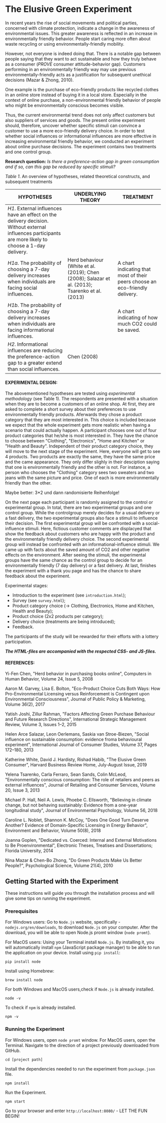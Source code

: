 # The Elusive Green Experiment


In recent years the rise of social movements and political parties, concerned with climate protection, indicate a change in the awareness of environmental issues. This greater awareness is reflected in an increase in environmentally friendly behavior. People start caring more often about waste recycling or using environmentally-friendly mobility.

However, not everyone is indeed doing that. There is a notable gap between people saying that they want to act sustainable and how they truly behave as a consumer (*PROVE* consumer attitude-behavior gap).
Customers performing in an environmentally friendly way may use previous environmentally-friendly acts as a justification for subsequent unethical decisions (Mazar & Zhong, 2010).

One example is the purchase of eco-friendly products like recycled clothes in an online store instead of buying it in a local store.
Especially in the context of online purchase, a non-environmental friendly behavior of people who might be environmentally conscious becomes visible.

Thus, the current environmental trend does not only affect customers but also suppliers of services and goods.
The present online experiment should, therefore, uncover whether specific stimuli can convince a customer to use a more eco-friendly delivery choice.
In order to test whether social influences or informational influences are more effective in increasing environmental friendly behavior, we conducted an experiment about online purchase decisions. The experiment contains two treatments and one control group.

**Research question:** *Is there a preference-action gap in green consumption and if so, can this gap be reduced by specific stimuli?*

*Table 1*. An overview of hypotheses, related theoretical constructs, and subsequent treatments

| HYPOTHESES | UNDERLYING THEORY | TREATMENT |
| --- | --- | --- |
|*H1*. External influences have an effect on the delivery decision. Without external influences participants are more likely to choose a 1-day delivery. |
|*H1a*. The probability of choosing a 7-day delivery increases when individuals are facing social influences. | Herd behaviour (White et al. (2019); Chen (2008); Salazar et al. (2013); Tsarenko et al. (2013) |A chart indicating that most of their peers choose an eco-friendly delivery. |
|*H1b*. The probability of choosing a 7-day delivery increases when individuals are facing informational influences. ||A chart indicating of how much CO2 could be saved. |
|*H2*. Informational influences are reducing the preference-action gap to a greater extend than social influences. |Chen (2008)|
    
#### EXPERIMENTAL DESIGN:
The abovementioned hypotheses are tested using *experimental methodology* (see Table 1).
The respondents are presented with a situation when they are to become a customers of an online shop.
At first, they are asked to complete a short survey about their preferences to use environmentally friendly products. Aferwards they chose a product category that they are most interested in. This choice is included because we expect that the whole experiment gets more realistic when having a scenario that could actually happen. A participant chooses one out of four product categories that he/she is most interested in. They have the chance to choose between "Clothing", "Electronics", "Home and Kitchen" or "Health and Beauty". Independent of their product category choice, they will move to the next stage of the experiment. Here, everyone will get to see 4 products. Two products are exactly the same, they have the same price and the came appearance. They only differ slighly in their desciption saying that one is environmentally friendly and the other is not.
For instance, a person who chooses the "Clothing" category sees two sweaters and two jeans with the same picture and price. One of each is more environmentally friendly than the other.

Maybe better: 3*2 und dann randomisierte Reihenfolge!

On the next page each participant is randomly assigned to the control or experimental group. In total, there are two experimental groups and one control group. While the controlgroup merely decides for a usual delivery or a fast delivery, the two experimental groups also face a stimuli to influence their decision.
The first experimental group will be confronted with a social-influence stimuli. Here, fictious customer comments are displacyed that show the feedback about customers who are happy with the product and the environmentally friendly delivery choice.
The second experimental group will instead be confronted with an informational-influence stimuli. We came up with facts about the saved amount of CO2 and other negative effects on the environment.
After seeing the stimuli, the experimental groups have the same chance as the control group to decide for an environmentally friendly (7 day delivery) or a fast delivery.
At last, finishes the experiment with a thank you page and has the chance to share feedback about the experiment.



Experimental stages:
- Introduction to the experiment (see `introduction.html`);
- Survey (see `survey.html`);
- Product category choice (-> Clothing, Electronics, Home and Kitchen, Health and Beauty);
- Product choice (2x2 products per category);
- Delivery choice (treatments are being introduced);
- Feedback.

The participants of the study will be rewarded for their efforts with a lottery participation.


***The HTML-files are accompanied with the respected CSS- and JS-files.***


#### REFERENCES: 

Yi-Fen Chen,
"Herd behavior in purchasing books online",
Computers in Human Behavior,
Volume 24, Issue 5,
2008

Aaron M. Garvey, Lisa E. Bolton, 
"Eco-Product Choice Cuts Both Ways: How Pro-Environmental Licensing versus Reinforcement is Contingent upon Environmental Consciousness",
Journal of Public Policy & Marketing,
Volume 36(2),
2017

Yatish Joshi, Zillur Rahman,
"Factors Affecting Green Purchase Behaviour and Future Research Directions",
International Strategic Management Review,
Volume 3, Issues 1–2,
2015

Helen Arce Salazar, Leon Oerlemans, Saskia van Stroe-Biezen,
"Social influence on sustainable consumption: evidence froma behavioural experiment",
International Journal of Consumer Studies,
Volume 37, Pages 172–180,
2013

Katherine White, David J. Hardisty, Rishad Habib,
"The Elusive Green Consumer",
Harvard Business Review Home,
July-August Issue,
2019

Yelena Tsarenko, Carla Ferraro, Sean Sands, Colin McLeod,
"Environmentally conscious consumption: The role of retailers and peers as external influences",
Journal of Retailing and Consumer Services,
Volume 20, Issue 3,
2013

Michael P. Hall, Neil A. Lewis, Phoebe C. Ellsworth,
"Believing in climate change, but not behaving sustainably: Evidence from a one-year longitudinal study",
Journal of Environmental Psychology,
Volume 56,
2018

Caroline L. Noblet, Shannon K. McCoy,
"Does One Good Turn Deserve Another? Evidence of Domain-Specific Licensing in Energy Behavior",
Environment and Behavior,
Volume 50(8),
2018

Joanna Goplen, 
"Dedicated vs. Coerced: Internal and External Motivations to Be Proenvironmental",
Electronic Theses, Treatises and Dissertations; Florida University,
2014

Nina Mazar & Chen-Bo Zhong, "Do Green Products Make Us Better People?",
Psychological Science, 
Volume 21(4),
2010


## Getting Started with the Experiment 

These instructions will guide you through the installation process and will give some tips on running the experiment. 

### Prerequisites

For Windows users: 
Go to `Node.js` website, specifically - `nodejs.org/en/downloads`, to download `Node.js` on your computer. 
After the download, you will be able to open Node.js promt window (`node promt`). 

For MacOS users:
Using your Terminal install `Node.js`. By installing it, you will automatically install `npm` (JavaScript package manager) to be able to run the application on your device. 
Install using `pip install`:
```
pip install node
```
Install using Homebrew: 
```
brew install node
```
For both Windows and MacOS users,check if `Node.js` is already installed.
```
node -v
```
To check if `npm` is already installed.
```
npm -v
```
### Running the Experiment

For Windows users, open `node promt` window. 
For MacOS users, open the Terminal. 
Navigate to the direction of a project previously downloaded from GitHub.
```
cd [project path]
```
Install the dependencies needed to run the experiment from `package.json` file.
```
npm install
```
Run the Experiment.
```
npm start
```
Go to your browser and enter `http://localhost:8080/` - LET THE FUN BEGIN!

